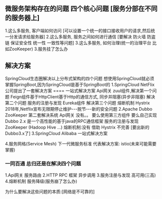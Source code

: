 ## 微服务架构存在的问题 四个核心问题 [服务分部在不同的服务器上]
1.这么多服务, 客户端如何访问  [可以设置一个统一的接口接收用户的请求,然后统一分发请求给服务器]
2.这么多服务, 服务之间如何进行通信  [要解决 防火墙 防盗链 保证安全性 统一性 一致性等问题]
3.这么多服务, 如何治理(统一的治理平台 比如ZooKeeper)
3.服务挂了怎么办
## 解决方案
SpringCloud生态圈解决以上分布式架构的四个问题
想使用SpringCloud就必须掌握SpringBoot,因为SpringCloud是基于SpringBoot的
1.SpringCloud NetFlix 公司提出了一套解决方案 ==== 一站式解决方案
  Api网关 zuul组件,解决第一个问题
  Feign组件基于HttpClient基于Http的通信方式, 同步并阻塞(异步非阻塞) 解决第二个问题
  服务的注册与发现 Eureka组件 解决第三个问题
  熔断机制 Hystrix
  2018年,Netflix宣布无限期停止维护---脱节---新的安全问题
2.Apache Dubbo ZooKeeper 第二套解决系统
  Api网关 没有。。 要么使用第三方组件 要么自己实现
  Dubbo 2.x 是一个高性能的基于java的RPC通信框架 
  服务的注册与发现 ZooKeeper (Hadoop Hive ...)
  熔断机制:没有 借助 Hystrix
  不完善 [要出新的Dubbo3.x了]
3.SpringCloud Alibaba 一站式解决方案

4.服务网格(Service Mesh) 下一代微服务标准
  代表解决方案: istio(未来可能需要掌握) 

### 一同百通 总归还是在解决四个问题
1.Api网关 服务路由
2.HTTP RPC 框架 异步调用
3.服务注册与发现  高可用(三高)
4.熔断机制 服务降级(服务崩了怎么办)

为什么要解决这些问题的本质:[网络是不可靠的]